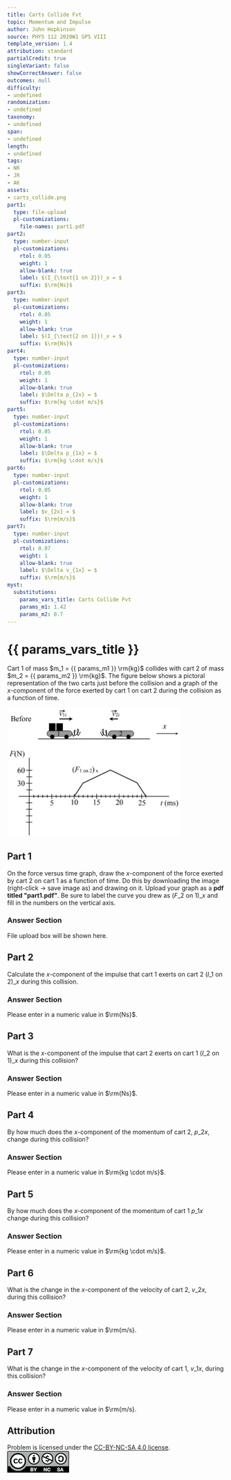 ```yaml
---
title: Carts Collide Fvt
topic: Momentum and Impulse
author: John Hopkinson
source: PHYS 112 2020W1 GPS VIII
template_version: 1.4
attribution: standard
partialCredit: true
singleVariant: false
showCorrectAnswer: false
outcomes: null
difficulty:
- undefined
randomization:
- undefined
taxonomy:
- undefined
span:
- undefined
length:
- undefined
tags:
- NR
- JR
- AK
assets:
- carts_collide.png
part1:
  type: file-upload
  pl-customizations:
    file-names: part1.pdf
part2:
  type: number-input
  pl-customizations:
    rtol: 0.05
    weight: 1
    allow-blank: true
    label: $(I_{\text{1 on 2}})_x = $
    suffix: $\rm{Ns}$
part3:
  type: number-input
  pl-customizations:
    rtol: 0.05
    weight: 1
    allow-blank: true
    label: $(I_{\text{2 on 1}})_x = $
    suffix: $\rm{Ns}$
part4:
  type: number-input
  pl-customizations:
    rtol: 0.05
    weight: 1
    allow-blank: true
    label: $\Delta p_{2x} = $
    suffix: $\rm{kg \cdot m/s}$
part5:
  type: number-input
  pl-customizations:
    rtol: 0.05
    weight: 1
    allow-blank: true
    label: $\Delta p_{1x} = $
    suffix: $\rm{kg \cdot m/s}$
part6:
  type: number-input
  pl-customizations:
    rtol: 0.05
    weight: 1
    allow-blank: true
    label: $v_{2x} = $
    suffix: $\rm{m/s}$
part7:
  type: number-input
  pl-customizations:
    rtol: 0.07
    weight: 1
    allow-blank: true
    label: $\Delta v_{1x} = $
    suffix: $\rm{m/s}$
myst:
  substitutions:
    params_vars_title: Carts Collide Fvt
    params_m1: 1.42
    params_m2: 0.7
---
```

# {{ params_vars_title }}
Cart 1 of mass $m_1 = {{ params_m1 }} \rm{kg}$ collides with cart 2 of mass $m_2 = {{ params_m2 }} \rm{kg}$. The figure below shows a pictoral representation of the two carts just before the collision and a graph of the $x$-component of the force exerted by cart 1 on cart 2 during the collision as a function of time.

<img src="carts_collide.png" width=400 alt="On the top is a pictoral representation of cart 1 and cart 2 before the collision. Cart 1 travels along the positive x-direction toward cart 2, while cart 2 travels along the negative x-direction toward cart 1. On the bottom is a force versus time graph for the x-component of the force exerted by cart 1 on cart 2. The vertical axis is labelled force in newtons and the horizontal axis is labelled time in milliseconds. From 0 millisecond to 10 milliseconds, the force is 0 newtons. From 10 milliseconds to 12 milliseconds, the force increases linearly from 0 newtons to 30 newtons. From 12 milliseconds to 18 milliseconds, the force increases linearly from 30 newtons to 60 newtons. From 18 milliseconds to 24 milliseconds, the force decreases linearly from 60 newtons to 30 newtons. From 24 milliseconds to 26 milliseconds, the force decreases linearly from 30 newtons to 0 newtons.">

## Part 1

On the force versus time graph, draw the $x$-component of the force exerted by cart 2 on cart 1 as a function of time. Do this by downloading the image (right-click $\to$ save image as) and drawing on it. Upload your graph as a **pdf titled "part1.pdf"**. Be sure to label the curve you drew as $(F\_{\text{2 on 1}})\_x$ and fill in the numbers on the vertical axis.

### Answer Section

File upload box will be shown here.

## Part 2

Calculate the $x$-component of the impulse that cart 1 exerts on cart 2 $(I\_{\text{1 on 2}})\_x$ during this collision.

### Answer Section

Please enter in a numeric value in $\rm{Ns}$.

## Part 3

What is the $x$-component of the impulse that cart 2 exerts on cart 1 $(I\_{\text{2 on 1}})\_x$ during this collision?

### Answer Section

Please enter in a numeric value in $\rm{Ns}$.

## Part 4

By how much does the $x$-component of the momentum of cart 2, $p\_{2x}$, change during this collision?

### Answer Section

Please enter in a numeric value in $\rm{kg \cdot m/s}$.

## Part 5

By how much does the $x$-component of the momentum of cart 1 $p\_{1x}$ change during this collision?

### Answer Section

Please enter in a numeric value in $\rm{kg \cdot m/s}$.

## Part 6

What is the change in the $x$-component of the velocity of cart 2, $v\_{2x}$, during this collision?

### Answer Section

Please enter in a numeric value in $\rm{m/s}.

## Part 7

What is the change in the $x$-component of the velocity of cart 1, $v\_{1x}$, during this collision?

### Answer Section

Please enter in a numeric value in $\rm{m/s}.

## Attribution

Problem is licensed under the [CC-BY-NC-SA 4.0 license](https://creativecommons.org/licenses/by-nc-sa/4.0/).<br> ![The Creative Commons 4.0 license requiring attribution-BY, non-commercial-NC, and share-alike-SA license.](https://raw.githubusercontent.com/firasm/bits/master/by-nc-sa.png)